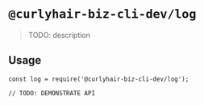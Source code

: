 # `@curlyhair-biz-cli-dev/log`

> TODO: description

## Usage

```
const log = require('@curlyhair-biz-cli-dev/log');

// TODO: DEMONSTRATE API
```
